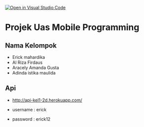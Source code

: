 [![Open in Visual Studio Code](https://classroom.github.com/assets/open-in-vscode-c66648af7eb3fe8bc4f294546bfd86ef473780cde1dea487d3c4ff354943c9ae.svg)](https://classroom.github.com/online_ide?assignment_repo_id=8003282&assignment_repo_type=AssignmentRepo)
# Projek Uas Mobile Programming

## Nama Kelompok 
- Erick mahardika
- Al Riza Firdaus
- Aracely Amanda Gusta
- Adinda istika maulida

## Api

- http://api-kel1-2d.herokuapp.com/

- username : erick
- password : erick12

